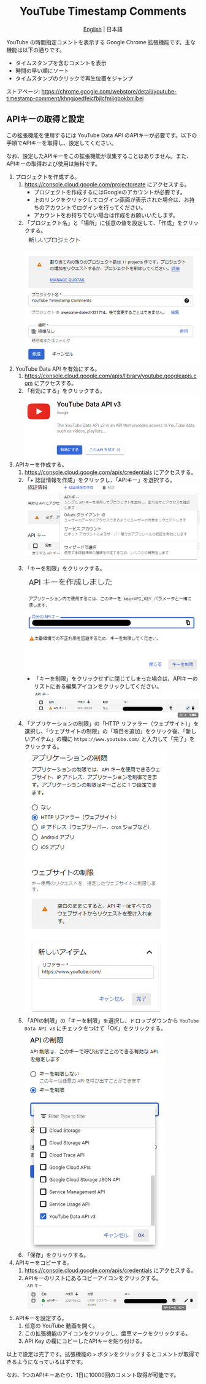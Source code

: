 <div align="center">

# YouTube Timestamp Comments

[English](./README.md) | 日本語

</div>

YouTube の時間指定コメントを表示する Google Chrome 拡張機能です。主な機能は以下の通りです。

- タイムスタンプを含むコメントを表示
- 時間の早い順にソート
- タイムスタンプのクリックで再生位置をジャンプ

ストアページ: https://chrome.google.com/webstore/detail/youtube-timestamp-comment/khngjoedfeicfbjlcfmiigbokbnlibei


## APIキーの取得と設定

この拡張機能を使用するには YouTube Data API のAPIキーが必要です。以下の手順でAPIキーを取得し、設定してください。

なお、設定したAPIキーをこの拡張機能が収集することはありません。また、APIキーの取得および使用は無料です。

1. プロジェクトを作成する。
    1. https://console.cloud.google.com/projectcreate にアクセスする。
        - プロジェクトを作成するにはGoogleのアカウントが必要です。
        - 上のリンクをクリックしてログイン画面が表示された場合は、お持ちのアカウントでログインを行ってください。
        - アカウントをお持ちでない場合は作成をお願いいたします。
    2. 「プロジェクト名」と「場所」に任意の値を設定して、「作成」をクリックする。  
        ![プロジェクトを作成](./doc/user/resources/projectcreate.ja.png)
2. YouTube Data API を有効にする。
    1. https://console.cloud.google.com/apis/library/youtube.googleapis.com にアクセスする。
    2. 「有効にする」をクリックする。  
        ![APIを有効化](./doc/user/resources/enableapi.ja.png)
3. APIキーを作成する。
    1. https://console.cloud.google.com/apis/credentials にアクセスする。
    2. 「+ 認証情報を作成」をクリックし、「APIキー」を選択する。  
        ![APIキーを作成](./doc/user/resources/createkey.ja.png)
    3. 「キーを制限」をクリックする。  
        ![キーを制限](./doc/user/resources/restrictkey.ja.png)
        - 「キーを制限」をクリックせずに閉じてしまった場合は、APIキーのリストにある編集アイコンをクリックしてください。  
            ![キーを編集](./doc/user/resources/editkey.ja.png)
    4. 「アプリケーションの制限」の「HTTP リファラー（ウェブサイト）」を選択し、「ウェブサイトの制限」の「項目を追加」をクリック後、「新しいアイテム」の欄に `https://www.youtube.com/` と入力して「完了」をクリックする。  
        ![リファラーの設定](./doc/user/resources/setreferrer.ja.png)
    5. 「APIの制限」の「キーを制限」を選択し、ドロップダウンから `YouTube Data API v3` にチェックをつけて「OK」をクリックする。  
        ![APIの制限](./doc/user/resources/restrictapi.ja.png)
    6. 「保存」をクリックする。
4. APIキーをコピーする。
    1. https://console.cloud.google.com/apis/credentials にアクセスする。
    2. APIキーのリストにあるコピーアイコンをクリックする。  
        ![キーのコピー](./doc/user/resources/copykey.ja.png)
5. APIキーを設定する。
    1. 任意の YouTube 動画を開く。
    2. この拡張機能のアイコンをクリックし、歯車マークをクリックする。
    3. API Key の欄にコピーしたAPIキーを貼り付ける。

以上で設定は完了です。拡張機能の `>` ボタンをクリックするとコメントが取得できるようになっているはずです。

なお、1つのAPIキーあたり、1日に10000回のコメント取得が可能です。
